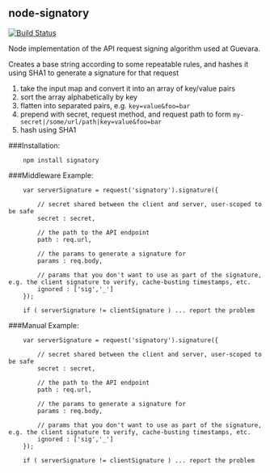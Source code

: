 ## node-signatory

[![Build Status](https://secure.travis-ci.org/riskpenguin/node-signatory.png)](http://travis-ci.org/riskpenguin/node-signatory)

Node implementation of the API request signing algorithm used at Guevara.

Creates a base string according to some repeatable rules, and hashes it using SHA1 to generate a signature for that request

1. take the input map and convert it into an array of key/value pairs
2. sort the array alphabetically by key
3. flatten into separated pairs, e.g. `key=value&foo=bar`
4. prepend with secret, request method, and request path to form `my-secret|/some/url/path|key=value&foo=bar`
5. hash using SHA1



###Installation:

		npm install signatory

###Middleware Example:

		var serverSignature = request('signatory').signature({
			
			// secret shared between the client and server, user-scoped to be safe
			secret : secret,
			
			// the path to the API endpoint
			path : req.url,
			
			// the params to generate a signature for
			params : req.body,
			
			// params that you don't want to use as part of the signature, e.g. the client signature to verify, cache-busting timestamps, etc.
			ignored : ['sig','_']	
		});
		
		if ( serverSignature != clientSignature ) ... report the problem

###Manual Example:

		var serverSignature = request('signatory').signature({
			
			// secret shared between the client and server, user-scoped to be safe
			secret : secret,
			
			// the path to the API endpoint
			path : req.url,
			
			// the params to generate a signature for
			params : req.body,
			
			// params that you don't want to use as part of the signature, e.g. the client signature to verify, cache-busting timestamps, etc.
			ignored : ['sig','_']	
		});
		
		if ( serverSignature != clientSignature ) ... report the problem
				
